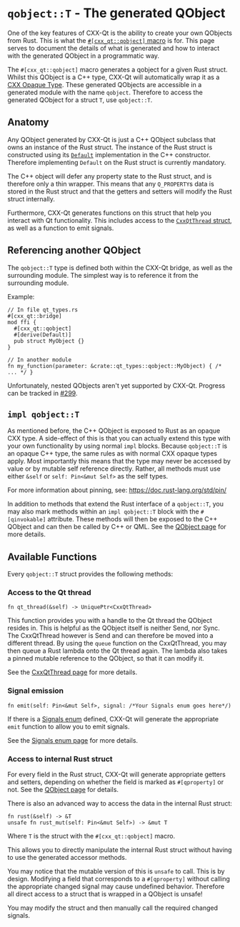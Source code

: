 <!--
SPDX-FileCopyrightText: 2022 Klarälvdalens Datakonsult AB, a KDAB Group company <info@kdab.com>
SPDX-FileContributor: Andrew Hayzen <andrew.hayzen@kdab.com>

SPDX-License-Identifier: MIT OR Apache-2.0
-->

# `qobject::T` - The generated QObject

One of the key features of CXX-Qt is the ability to create your own QObjects from Rust.
This is what the [`#[cxx_qt::qobject]` macro](./qobject_struct.md) is for.
This page serves to document the details of what is generated and how to interact with the generated QObject in a programmatic way.

The `#[cxx_qt::qobject]` macro generates a qobject for a given Rust struct.
Whilst this QObject is a C++ type, CXX-Qt will automatically wrap it as a [CXX Opaque Type](https://cxx.rs/extern-c++.html#opaque-c-types).
These generated QObjects are accessible in a generated module with the name `qobject`.
Therefore to access the generated QObject for a struct `T`, use `qobject::T`.

## Anatomy

Any QObject generated by CXX-Qt is just a C++ QObject subclass that owns an instance of the Rust struct.
The instance of the Rust struct is constructed using its [`Default`](https://doc.rust-lang.org/std/default/macro.Default.html) implementation in the C++ constructor.
Therefore implementing `Default` on the Rust struct is currently mandatory.

The C++ object will defer any property state to the Rust struct, and is therefore only a thin wrapper.
This means that any `Q_PROPERTY`s data is stored in the Rust struct and that the getters and setters will modify the Rust struct internally.

Furthermore, CXX-Qt generates functions on this struct that help you interact with Qt functionality.
This includes access to the [`CxxQtThread` struct](./cxxqtthread.md), as well as a function to emit signals.

## Referencing another QObject

The `qobject::T` type is defined both within the CXX-Qt bridge, as well as the surrounding module.
The simplest way is to reference it from the surrounding module.

Example:
``` rust,ignore,noplayground
// In file qt_types.rs
#[cxx_qt::bridge]
mod ffi {
  #[cxx_qt::qobject]
  #[derive(Default)]
  pub struct MyObject {}
}
```

``` rust,ignore,noplayground
// In another module
fn my_function(parameter: &crate::qt_types::qobject::MyObject) { /* ... */ }
```

Unfortunately, nested QObjects aren't yet supported by CXX-Qt.
Progress can be tracked in [#299](https://github.com/KDAB/cxx-qt/issues/299).

## `impl qobject::T`
As mentioned before, the C++ QObject is exposed to Rust as an opaque CXX type.
A side-effect of this is that you can actually extend this type with your own functionality by using normal `impl` blocks.
Because `qobject::T` is an opaque C++ type, the same rules as with normal CXX opaque types apply.
Most importantly this means that the type may never be accessed by value or by mutable self reference directly.
Rather, all methods must use either `&self` or `self: Pin<&mut Self>` as the self types.

For more information about pinning, see: https://doc.rust-lang.org/std/pin/

In addition to methods that extend the Rust interface of a `qobject::T`, you may also mark methods within an `impl qobject::T` block with the `#[qinvokable]` attribute.
These methods will then be exposed to the C++ QObject and can then be called by C++ or QML.
See the [QObject page](./qobject_struct.md#invokables) for more details.

## Available Functions

Every `qobject::T` struct provides the following methods:

### Access to the Qt thread
``` rust,ignore,noplayground
fn qt_thread(&self) -> UniquePtr<CxxQtThread>
```
This function provides you with a handle to the Qt thread the QObject resides in.
This is helpful as the QObject itself is neither Send, nor Sync.
The CxxQtThread however is Send and can therefore be moved into a different thread.
By using the `queue` function on the CxxQtThread, you may then queue a Rust lambda onto the Qt thread again.
The lambda also takes a pinned mutable reference to the QObject, so that it can modify it.

See the [CxxQtThread page](./cxxqtthread.md) for more details.

### Signal emission
``` rust,ignore,noplayground
fn emit(self: Pin<&mut Self>, signal: /*Your Signals enum goes here*/)
```
If there is a [Signals enum](./signals_enum.md) defined, CXX-Qt will generate the appropriate `emit` function to allow you to emit signals.

See the [Signals enum page](./signals_enum.md) for more details.

### Access to internal Rust struct
For every field in the Rust struct, CXX-Qt will generate appropriate getters and setters, depending on whether the field is marked as `#[qproperty]` or not.
See the [QObject page](./qobject_struct.md#properties) for details.

There is also an advanced way to access the data in the internal Rust struct:
``` rust,ignore,noplayground
fn rust(&self) -> &T
unsafe fn rust_mut(self: Pin<&mut Self>) -> &mut T
```
Where `T` is the struct with the `#[cxx_qt::qobject]` macro.

This allows you to directly manipulate the internal Rust struct without having to use the generated accessor methods.

You may notice that the mutable version of this is `unsafe` to call.
This is by design.
Modifying a field that corresponds to a `#[qproperty]` without calling the appropriate changed signal may cause undefined behavior.
Therefore all direct access to a struct that is wrapped in a QObject is unsafe!

You may modify the struct and then manually call the required changed signals.
